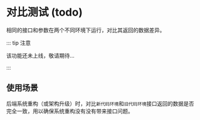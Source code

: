# 对比测试 (todo)

相同的接口和参数在两个不同环境下运行，对比其返回的数据差异。

::: tip 注意

该功能还未上线，敬请期待...

:::

## 使用场景

后端系统重构（或架构升级）时，对比`新代码环境`和`旧代码环境`接口返回的数据是否完全一致，用以确保系统重构没有没有带来接口问题。
